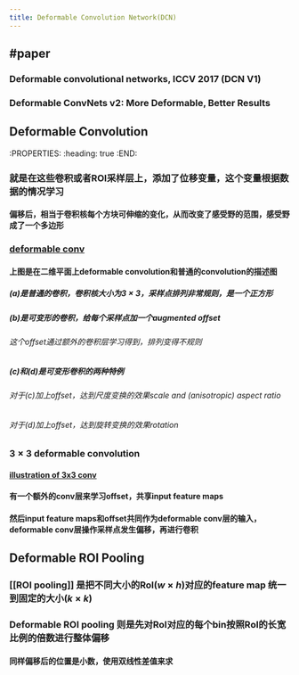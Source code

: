 ```yaml
---
title: Deformable Convolution Network(DCN)
---
```


## #paper
### Deformable convolutional networks, ICCV 2017 (DCN V1)
### Deformable ConvNets v2: More Deformable, Better Results
## Deformable Convolution
:PROPERTIES:
:heading: true
:END:
### 就是在这些卷积或者ROI采样层上，添加了**位移变量**，这个变量根据数据的情况学习
#### 偏移后，相当于卷积核每个方块可伸缩的变化，从而改变了感受野的范围，感受野成了一个多边形
### [deformable conv](https://i.imgur.com/ABfMmYo.png)
#### 上图是在二维平面上deformable convolution和普通的convolution的描述图
##### (a)是普通的卷积，卷积核大小为$3\times 3$，采样点排列非常规则，是一个正方形
##### (b)是可变形的卷积，给每个采样点加一个augmented offset
###### 这个offset通过额外的卷积层学习得到，排列变得不规则
##### (c)和(d)是可变形卷积的两种特例
###### 对于(c)加上offset，达到尺度变换的效果scale and (anisotropic) aspect ratio
###### 对于(d)加上offset，达到旋转变换的效果rotation
### $3\times 3$ deformable convolution
#### [illustration of 3x3 conv](https://i.imgur.com/90ECFxe.png)
#### 有一个额外的conv层来学习offset，共享input feature maps
#### 然后input feature maps和offset共同作为deformable conv层的输入，deformable conv层操作采样点发生偏移，再进行卷积
## Deformable ROI Pooling
### [[ROI pooling]] 是把不同大小的RoI($w\times h$)对应的feature map 统一到固定的大小($k\times k$)
### Deformable ROI pooling 则是先对RoI对应的每个bin按照RoI的长宽比例的倍数进行整体偏移
#### 同样偏移后的位置是小数，使用双线性差值来求
